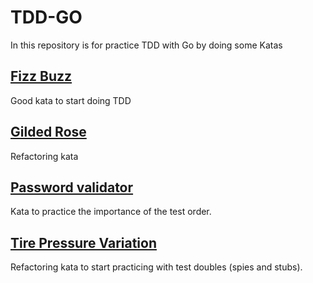 # TDD-GO
In this repository is for practice TDD with Go by doing some Katas
## [Fizz Buzz](FizzBuzz)
Good kata to start doing TDD

## [Gilded Rose](GildedRose)
Refactoring kata

## [Password validator](PasswordValidator)
Kata to practice the importance of the test order.

## [Tire Pressure Variation](TirePressureVariation)
Refactoring kata to start practicing with test doubles (spies and stubs).